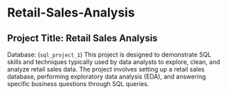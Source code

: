 # Retail-Sales-Analysis
## Project Title: Retail Sales Analysis
Database: (`sql_project_1`)
This project is designed to demonstrate SQL skills and techniques typically used by data analysts to explore, clean, and analyze retail sales data. The project involves setting up a retail sales database, performing exploratory data analysis (EDA), and answering specific business questions through SQL queries.
